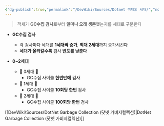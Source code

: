 ```yaml
---
{"dg-publish":true,"permalink":"/DevWiki/Sources/Dotnet 객체의 세대/","noteIcon":"","created":"2024-11-10T15:01:49.000+09:00","updated":"2025-07-19T22:58:36.968+09:00"}
---
```


> 객체가 **GC수집 검사**로부터 **얼마나 오래 생존**했는지를 세대로 구분한다

* **GC수집 검사**
	* 각 검사마다 세대를 **1세대씩 증가**, **최대 2세대**까지 증가시킨다
	* **세대가 올라갈수록** 검사 **빈도를 낮춘다**

* **0~2세대**
	* 🥚 0세대 👶
		* GC수집 사이클 **한번만에** 검사
	* 🐥 1세대 👨
		* GC수집 사이클 **10회당 한번** 검사
	* 🐓 2세대 👴
		* GC수집 사이클 **100회당 한번** 검사


[[DevWiki/Sources/DotNet Garbage Collection (닷넷 가비지컬렉션)\|DotNet Garbage Collection (닷넷 가비지컬렉션)]]
